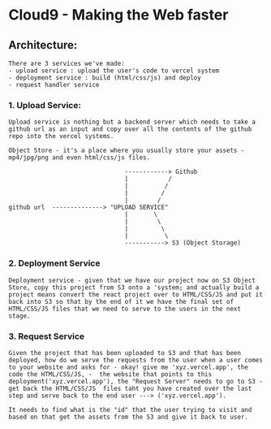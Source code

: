 # Cloud9 - Making the Web faster

## Architecture:
    There are 3 services we've made:
    - upload service : upload the user's code to vercel system
    - deployment service : build (html/css/js) and deploy 
    - request handler service 

### 1. Upload Service:
    Upload service is nothing but a backend server which needs to take a github url as an input and copy over all the contents of the github repo into the vercel systems.

    Object Store - it's a place where you usually store your assets - mp4/jpg/png and even html/css/js files.

                                    ------------> Github 
                                    |           /
                                    |          /
                                    |         /
                                    |        /
    github url  --------------> "UPLOAD SERVICE"
                                    |       \
                                    |        \
                                    |         \
                                    |          \
                                    -----------> S3 (Object Storage)
### 2. Deployment Service
    Deployment service - given that we have our project now on S3 Object Store, copy this project from S3 onto a 'system; and actually build a project means convert the react project over to HTML/CSS/JS and put it back into S3 so that by the end of it we have the final set of HTML/CSS/JS files that we need to serve to the users in the next stage.

### 3. Request Service
    Given the project that has been uploaded to S3 and that has been deployed, how do we serve the requests from the user when a user comes to your website and asks for - okay! give me 'xyz.vercel.app', the code the HTML/CSS/JS, -  the website that points to this deployment('xyz.vercel.app'), the "Request Server" needs to go to S3 - get back the HTML/CSS/JS  files taht you have created over the last step and serve back to the end user ---> ('xyz.vercel.app').

    It needs to find what is the "id" that the user trying to visit and based on that get the assets from the S3 and give it back to user.




    

             
